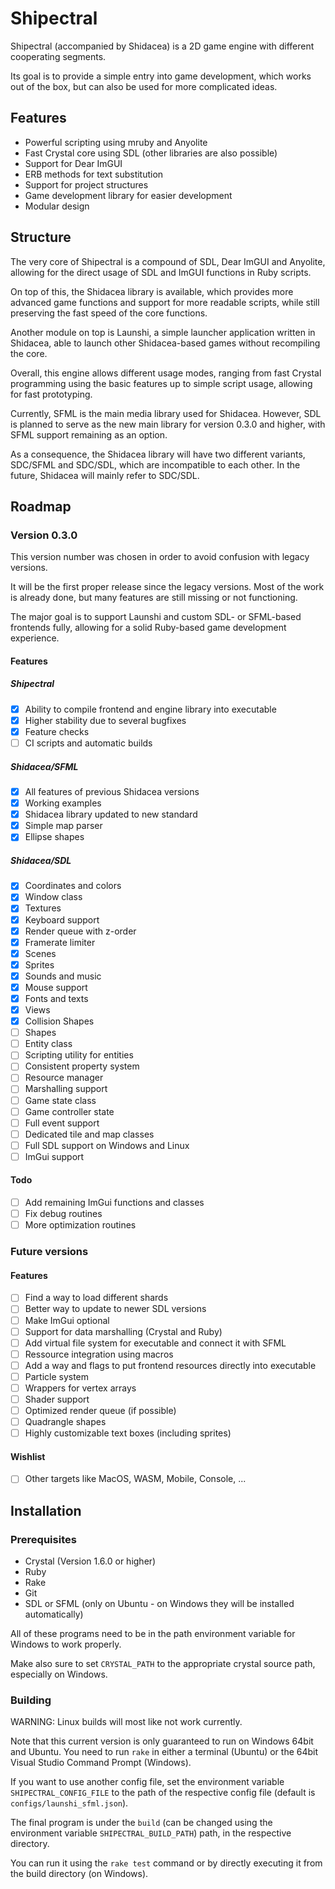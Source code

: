 # Shipectral

Shipectral (accompanied by Shidacea) is a 2D game engine with different cooperating segments.

Its goal is to provide a simple entry into game development, which works out of the box, but
can also be used for more complicated ideas.

## Features

* Powerful scripting using mruby and Anyolite
* Fast Crystal core using SDL (other libraries are also possible)
* Support for Dear ImGUI
* ERB methods for text substitution
* Support for project structures
* Game development library for easier development
* Modular design

## Structure

The very core of Shipectral is a compound of SDL, Dear ImGUI and Anyolite,
allowing for the direct usage of SDL and ImGUI functions in Ruby scripts.

On top of this, the Shidacea library is available,
which provides more advanced game functions and support
for more readable scripts, while still preserving the fast speed of
the core functions.

Another module on top is Launshi, a simple launcher application
written in Shidacea, able to launch other Shidacea-based games
without recompiling the core.

Overall, this engine allows different usage modes, ranging from fast
Crystal programming using the basic features up to simple script
usage, allowing for fast prototyping.

Currently, SFML is the main media library used for Shidacea.
However, SDL is planned to serve as the new main library for
version 0.3.0 and higher, with SFML support remaining as an option.

As a consequence, the Shidacea library will have two different
variants, SDC/SFML and SDC/SDL, which are incompatible to each other.
In the future, Shidacea will mainly refer to SDC/SDL.

## Roadmap

### Version 0.3.0

This version number was chosen in order to avoid confusion with legacy versions.

It will be the first proper release since the legacy versions. Most of the work
is already done, but many features are still missing or not functioning.

The major goal is to support Launshi and custom SDL- or SFML-based frontends fully,
allowing for a solid Ruby-based game development experience.

#### Features

##### Shipectral

* [X] Ability to compile frontend and engine library into executable
* [X] Higher stability due to several bugfixes
* [X] Feature checks
* [ ] CI scripts and automatic builds

##### Shidacea/SFML

* [X] All features of previous Shidacea versions
* [X] Working examples
* [X] Shidacea library updated to new standard
* [X] Simple map parser
* [X] Ellipse shapes

##### Shidacea/SDL

* [X] Coordinates and colors
* [X] Window class
* [X] Textures
* [X] Keyboard support
* [X] Render queue with z-order
* [X] Framerate limiter
* [X] Scenes
* [X] Sprites
* [X] Sounds and music
* [X] Mouse support
* [X] Fonts and texts
* [X] Views
* [X] Collision Shapes
* [ ] Shapes
* [ ] Entity class
* [ ] Scripting utility for entities
* [ ] Consistent property system
* [ ] Resource manager
* [ ] Marshalling support
* [ ] Game state class
* [ ] Game controller state
* [ ] Full event support
* [ ] Dedicated tile and map classes
* [ ] Full SDL support on Windows and Linux
* [ ] ImGui support

#### Todo

* [ ] Add remaining ImGui functions and classes
* [ ] Fix debug routines
* [ ] More optimization routines

### Future versions

#### Features

* [ ] Find a way to load different shards
* [ ] Better way to update to newer SDL versions
* [ ] Make ImGui optional
* [ ] Support for data marshalling (Crystal and Ruby)
* [ ] Add virtual file system for executable and connect it with SFML
* [ ] Ressource integration using macros
* [ ] Add a way and flags to put frontend resources directly into executable
* [ ] Particle system
* [ ] Wrappers for vertex arrays
* [ ] Shader support
* [ ] Optimized render queue (if possible)
* [ ] Quadrangle shapes
* [ ] Highly customizable text boxes (including sprites)

#### Wishlist

* [ ] Other targets like MacOS, WASM, Mobile, Console, ...

## Installation

### Prerequisites

* Crystal (Version 1.6.0 or higher)
* Ruby
* Rake
* Git
* SDL or SFML (only on Ubuntu - on Windows they will be installed automatically)

All of these programs need to be in the path environment variable for Windows to work properly.

Make also sure to set `CRYSTAL_PATH` to the appropriate crystal source path, especially on Windows.

### Building

WARNING: Linux builds will most like not work currently.

Note that this current version is only guaranteed to run on Windows 64bit and Ubuntu.
You need to run `rake` in either a terminal (Ubuntu) or the 64bit Visual Studio Command Prompt (Windows).

If you want to use another config file, set the environment variable `SHIPECTRAL_CONFIG_FILE`
to the path of the respective config file (default is `configs/launshi_sfml.json`).

The final program is under the `build` (can be changed using the environment variable `SHIPECTRAL_BUILD_PATH`)
path, in the respective directory.

You can run it using the `rake test` command or by directly executing it from the build directory (on Windows).
